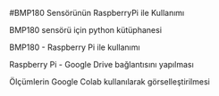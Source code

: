 #BMP180 Sensörünün RaspberryPi ile Kullanımı

BMP180 sensörü için python kütüphanesi

BMP180 - Raspberry Pi ile kullanımı

Raspberry Pi - Google Drive bağlantısını yapılması

Ölçümlerin Google Colab kullanılarak görselleştirilmesi
